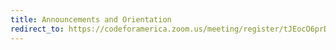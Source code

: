 ```yaml
---
title: Announcements and Orientation
redirect_to: https://codeforamerica.zoom.us/meeting/register/tJEocO6prD4tEtxyZTta2yRj4V9XcKJvcBPP
---
```

